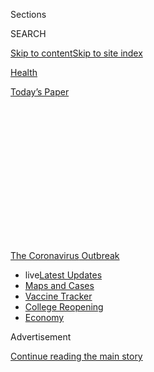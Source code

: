 <div id="app">

<div>

<div>

<div>

<div class="NYTAppHideMasthead css-1q2w90k e1suatyy0">

<div class="section css-ui9rw0 e1suatyy2">

<div class="css-eph4ug er09x8g0">

<div class="css-6n7j50">

</div>

<span class="css-1dv1kvn">Sections</span>

<div class="css-10488qs">

<span class="css-1dv1kvn">SEARCH</span>

</div>

[Skip to content](#site-content)[Skip to site
index](#site-index)

</div>

<div id="masthead-section-label" class="css-1wr3we4 eaxe0e00">

[Health](https://www.nytimes3xbfgragh.onion/section/health)

</div>

<div class="css-10698na e1huz5gh0">

</div>

</div>

<div id="masthead-bar-one" class="section hasLinks css-15hmgas e1csuq9d3">

<div class="css-uqyvli e1csuq9d0">

</div>

<div class="css-1uqjmks e1csuq9d1">

</div>

<div class="css-9e9ivx">

[](https://myaccount.nytimes3xbfgragh.onion/auth/login?response_type=cookie&client_id=vi)

</div>

<div class="css-1bvtpon e1csuq9d2">

[Today’s
Paper](https://www.nytimes3xbfgragh.onion/section/todayspaper)

</div>

</div>

</div>

</div>

<div data-aria-hidden="false">

<div id="site-content" data-role="main">

<div>

<div class="css-1aor85t" style="opacity:0.000000001;z-index:-1;visibility:hidden">

<div class="css-1hqnpie">

<div class="css-epjblv">

<span class="css-17xtcya">[Health](/section/health)</span><span class="css-x15j1o">|</span><span class="css-fwqvlz">Birx
Says U.S. Epidemic Is in a ‘New
Phase’</span>

</div>

<div class="css-k008qs">

<div class="css-1iwv8en">

<span class="css-18z7m18"></span>

<div>

</div>

</div>

<span class="css-1n6z4y">https://nyti.ms/3i4yaPp</span>

<div class="css-1705lsu">

<div class="css-4xjgmj">

<div class="css-4skfbu" data-role="toolbar" data-aria-label="Social Media Share buttons, Save button, and Comments Panel with current comment count" data-testid="share-tools">

  - 
  - 
  - 
  - 
    
    <div class="css-6n7j50">
    
    </div>

  - 

</div>

</div>

</div>

</div>

</div>

</div>

<div id="NYT_TOP_BANNER_REGION" class="css-13pd83m">

<div>

<div id="styln-prism-menu-1592847958612" class="section interactive-content interactive-size-medium css-1edisqu">

<div class="css-17ih8de interactive-body">

<div id="scroll-container" class="css-1gj85ro">

[<span class="styln-title-wrap"><span class="css-1pje3qr">The
Coronavirus</span><span class="css-1pje3qr">
Outbreak</span></span>](https://www.nytimes3xbfgragh.onion/news-event/coronavirus?action=click&pgtype=Article&state=default&region=TOP_BANNER&context=storylines_menu)

  - <span class="css-kqxiym" data-emphasize="true">live</span>[Latest
    Updates](https://www.nytimes3xbfgragh.onion/2020/08/04/world/coronavirus-cases.html?action=click&pgtype=Article&state=default&region=TOP_BANNER&context=storylines_menu)
  - [Maps and
    Cases](https://www.nytimes3xbfgragh.onion/interactive/2020/us/coronavirus-us-cases.html?action=click&pgtype=Article&state=default&region=TOP_BANNER&context=storylines_menu)
  - [Vaccine
    Tracker](https://www.nytimes3xbfgragh.onion/interactive/2020/science/coronavirus-vaccine-tracker.html?action=click&pgtype=Article&state=default&region=TOP_BANNER&context=storylines_menu)
  - [College
    Reopening](https://www.nytimes3xbfgragh.onion/2020/08/02/us/covid-college-reopening.html?action=click&pgtype=Article&state=default&region=TOP_BANNER&context=storylines_menu)
  - [Economy](https://www.nytimes3xbfgragh.onion/live/2020/08/04/business/stock-market-today-coronavirus?action=click&pgtype=Article&state=default&region=TOP_BANNER&context=storylines_menu)

</div>

</div>

</div>

</div>

</div>

<div id="top-wrapper" class="css-1sy8kpn">

<div id="top-slug" class="css-l9onyx">

Advertisement

</div>

[Continue reading the main
story](#after-top)

<div class="ad top-wrapper" style="text-align:center;height:100%;display:block;min-height:250px">

<div id="top" class="place-ad" data-position="top" data-size-key="top">

</div>

</div>

<div id="after-top">

</div>

</div>

<div>

<div id="sponsor-wrapper" class="css-1hyfx7x">

<div id="sponsor-slug" class="css-19vbshk">

Supported by

</div>

[Continue reading the main
story](#after-sponsor)

<div id="sponsor" class="ad sponsor-wrapper" style="text-align:center;height:100%;display:block">

</div>

<div id="after-sponsor">

</div>

</div>

<div class="css-186x18t">

</div>

<div class="css-1vkm6nb ehdk2mb0">

# Birx Says U.S. Epidemic Is in a ‘New Phase’

</div>

She and other top health officials in the Trump administration warn
states of a deepening spread of the coronavirus, in both rural and urban
areas.

<div class="css-79elbk" data-testid="photoviewer-wrapper">

<div class="css-z3e15g" data-testid="photoviewer-wrapper-hidden">

</div>

<div class="css-1a48zt4 ehw59r15" data-testid="photoviewer-children">

![<span class="css-16f3y1r e13ogyst0" data-aria-hidden="true">Dr.
Deborah L. Birx, the White House coronavirus response coordinator,
participated in a roundtable on donating plasma on Thursday at the
American Red Cross headquarters in
Washington.</span><span class="css-cnj6d5 e1z0qqy90" itemprop="copyrightHolder"><span class="css-1ly73wi e1tej78p0">Credit...</span><span><span>Evan
Vucci/Associated
Press</span></span></span>](https://static01.graylady3jvrrxbe.onion/images/2020/08/02/science/02virus-health/merlin_175125270_9d6d3346-1690-42d2-ae22-9034fc49dbd5-articleLarge.jpg?quality=75&auto=webp&disable=upscale)

</div>

</div>

<div class="css-18e8msd">

<div class="css-vp77d3 epjyd6m0">

<div class="css-hus3qt ey68jwv0" data-aria-hidden="true">

[![Benedict
Carey](https://static01.graylady3jvrrxbe.onion/images/2018/02/16/multimedia/author-benedict-carey/author-benedict-carey-thumbLarge.jpg
"Benedict Carey")](https://www.nytimes3xbfgragh.onion/by/benedict-carey)

</div>

<div class="css-1baulvz">

By [<span class="css-1baulvz last-byline" itemprop="name">Benedict
Carey</span>](https://www.nytimes3xbfgragh.onion/by/benedict-carey)

</div>

</div>

  - 
    
    <div class="css-ld3wwf e16638kd2">
    
    Aug. 2,
    2020
    
    </div>

  - 
    
    <div class="css-4xjgmj">
    
    <div class="css-d8bdto" data-role="toolbar" data-aria-label="Social Media Share buttons, Save button, and Comments Panel with current comment count" data-testid="share-tools">
    
      - 
      - 
      - 
      - 
        
        <div class="css-6n7j50">
        
        </div>
    
      - 
    
    </div>
    
    </div>

</div>

</div>

<div class="section meteredContent css-1r7ky0e" name="articleBody" itemprop="articleBody">

<div class="css-1fanzo5 StoryBodyCompanionColumn">

<div class="css-53u6y8">

Dr. Deborah L. Birx, the Trump administration’s coronavirus coordinator,
said on Sunday that the nation was in a “new phase” of the coronavirus
epidemic that was much more sprawling across the country than last
spring’s outbreaks in major cities like New York and Seattle.

She recommended that people living in communities where cases are
surging should consider wearing a mask at home, if they live with
someone who is especially vulnerable because of age or underlying
medical conditions.

“What we are seeing today is different from March and April — it is
extraordinarily widespread,” she said on [CNN’s “State of the
Union”](https://www.cnn.com/2020/08/02/politics/birx-coronavirus-new-phase-cnntv/index.html)
news program. “It’s into the rural as equal urban areas. So everybody
who lives in a rural area, you are not immune.”

Dr. Birx emphasized the significance of asymptomatic transmission, and
said that the White House coronavirus task force was working to make
sure Americans in affected communities understood this risk. “If you
have an outbreak in your rural area or in your city, you need to really
consider wearing a mask at home, assuming that you’re positive if you
have individuals in your home with comorbidities,” like respiratory
problems or diabetes.

</div>

</div>

<div class="css-1fanzo5 StoryBodyCompanionColumn">

<div class="css-53u6y8">

Dr. Birx said that, in her recent travels, she had seen “all of America
moving,” making it doubly important for people to understand the
attendant risks, given that cases have surged in many popular holiday
destinations. “If you’ve chosen to go on vacation into a hot spot, you
really need to come back and assume you’re infected,” she
said.

<div id="NYT_MAIN_CONTENT_1_REGION" class="css-9tf9ac">

<div>

<div id="styln-covid-updates-world" class="section interactive-content interactive-size-medium css-1ftcdic">

<div class="css-17ih8de interactive-body">

<div id="styln-briefing-block" data-asset-id="QXJ0aWNsZTpueXQ6Ly9hcnRpY2xlLzNhNGMwYWI5LWIwY2QtNWQwOS1hZTgwLTdjMGU3ZTA1OWQ2OA==">

<div class="briefing-block-header-section">

# [Latest Updates: Global Coronavirus Outbreak](https://www.nytimes3xbfgragh.onion/2020/08/04/world/coronavirus-cases.html?action=click&pgtype=Article&state=default&region=MAIN_CONTENT_1&context=storylines_live_updates)

<div class="briefing-block-ts">

Updated 2020-08-04T20:19:20.206Z

</div>

</div>

  - [Novavax sees encouraging results from two studies of its
    experimental
    vaccine.](https://www.nytimes3xbfgragh.onion/2020/08/04/world/coronavirus-cases.html?action=click&pgtype=Article&state=default&region=MAIN_CONTENT_1&context=storylines_live_updates#link-1228a480)
  - [Public and private schools in Maryland and elsewhere are divided
    over in-person
    instruction.](https://www.nytimes3xbfgragh.onion/2020/08/04/world/coronavirus-cases.html?action=click&pgtype=Article&state=default&region=MAIN_CONTENT_1&context=storylines_live_updates#link-4825b93)
  - [N.Y.C.’s health commissioner resigns after clashing with the mayor
    over the
    virus.](https://www.nytimes3xbfgragh.onion/2020/08/04/world/coronavirus-cases.html?action=click&pgtype=Article&state=default&region=MAIN_CONTENT_1&context=storylines_live_updates#link-4d1eafa8)

<div class="briefing-block-footer">

<div class="briefing-block-footer-meta">

[See more
updates](https://www.nytimes3xbfgragh.onion/2020/08/04/world/coronavirus-cases.html?action=click&pgtype=Article&state=default&region=MAIN_CONTENT_1&context=storylines_live_updates)

</div>

<div class="briefing-block-briefinglinks">

<span>More live coverage:</span>
[Markets](https://www.nytimes3xbfgragh.onion/live/2020/08/04/business/stock-market-today-coronavirus?action=click&pgtype=Article&state=default&region=MAIN_CONTENT_1&context=storylines_live_updates)

</div>

</div>

</div>

</div>

</div>

</div>

</div>

Infected people without symptoms can unwittingly seed numerous chains of
infection. “By the time you wait for someone to come forward to the
emergency room, you have widespread community spread,” Dr. Birx said.

In some communities seeing recent outbreaks, household transmission has
been a huge factor, public health experts say.

Both she and Adm. Brett Giroir, an assistant secretary at the U.S.
Department of Health and Human Services, emphasized the importance of
prevention methods, like wide-scale mask-wearing, hand-washing, and
avoiding crowded indoor spaces like bars or restaurants and mass social
gatherings.

On NBC’s [“Meet the Press,” Admiral Giroir
said](https://www.nbcnews.com/meet-the-press/video/full-giroir-i-can-t-recommend-hydroxychloroquine-89440837642)
on Sunday that some of the efforts seemed to be helping in recent weeks
to reduce the number of cases in Arizona, as well as in communities in
Texas and Florida — all states that have been hard-hit this summer.

</div>

</div>

<div class="css-1fanzo5 StoryBodyCompanionColumn">

<div class="css-53u6y8">

He repeatedly pointed to mask-wearing as perhaps the single-most
effective preventive measure in communities experiencing outbreaks.
“Wearing a mask is incredibly important but we have to have like 85 or
90 percent of individuals wearing a mask and avoiding crowds,” he said.
“That is essentially — gives you the same outcome as a complete
shutdown.”

Asked if he was recommending a national mask mandate, Admiral Giroir
said, “The public health message is we’ve got to have mask-wearing.” He
added: “If we don’t do that, and if we don’t limit the indoor crowded
spaces, the virus will continue to run.”

Another guest on CNN on Sunday, Dr. Ashish Jha, director of the Harvard
Global Health Institute, said that, in many areas where cases are
surging, the availability of tests was badly lagging. “In 18, 20 states,
the number of tests being done is actually falling and falling because
our testing system is under such strain that we just can’t even deliver
the test today that we were doing two weeks ago,” he said. “That’s very
concerning because when cases are rising, and your number of tests are
falling, that’s a recipe for disaster.”

Admiral Giroir defended the nation’s testing program, noting it has
exponentially been increased in recent months although there are still
delays in getting results. He said that both testing and [contact
tracing](https://www.nytimes3xbfgragh.onion/2020/07/31/health/covid-contact-tracing-tests.html)
efforts were crucial responses, but not particularly helpful in large,
communitywide
outbreaks.

<div id="NYT_MAIN_CONTENT_3_REGION" class="css-9tf9ac">

<div>

<div id="styln-prism-freeform-1594220623585" class="section interactive-content interactive-size-medium css-1ftcdic">

<div class="css-17ih8de interactive-body">

<div id="prism-freeform-block-85410" class="css-19mumt8" data-role="complementary" data-storyline="The Coronavirus Outbreak" data-truncated="true" tabindex="0">

<div class="css-a8d9oz">

<div class="css-eb027h">

[](https://www.nytimes3xbfgragh.onion/news-event/coronavirus?action=click&pgtype=Article&state=default&region=MAIN_CONTENT_3&context=storylines_faq)

### The Coronavirus Outbreak ›

#### Frequently Asked Questions

Updated August 4, 2020

  - #### I have antibodies. Am I now immune?
    
      - As of right now,[that seems likely, for at least several
        months.](https://www.nytimes3xbfgragh.onion/2020/07/22/health/covid-antibodies-herd-immunity.html?action=click&pgtype=Article&state=default&region=MAIN_CONTENT_3&context=storylines_faq)
        There have been frightening accounts of people suffering what
        seems to be a second bout of Covid-19. But experts say these
        patients may have a drawn-out course of infection, with the
        virus taking a slow toll weeks to months after initial exposure.
        People infected with the coronavirus typically
        [produce](https://www.nature.com/articles/s41586-020-2456-9)
        immune molecules called antibodies, which are [protective
        proteins made in response to an
        infection](https://www.nytimes3xbfgragh.onion/2020/05/07/health/coronavirus-antibody-prevalence.html?action=click&pgtype=Article&state=default&region=MAIN_CONTENT_3&context=storylines_faq)[.
        These antibodies
        may](https://www.nytimes3xbfgragh.onion/2020/05/07/health/coronavirus-antibody-prevalence.html?action=click&pgtype=Article&state=default&region=MAIN_CONTENT_3&context=storylines_faq)
        last in the body [only two to three
        months](https://www.nature.com/articles/s41591-020-0965-6),
        which may seem worrisome, but that’s perfectly normal after an
        acute infection subsides, said Dr. Michael Mina, an immunologist
        at Harvard University. It may be possible to get the coronavirus
        again, but it’s highly unlikely that it would be possible in a
        short window of time from initial infection or make people
        sicker the second time.

  - #### I’m a small-business owner. Can I get relief?
    
      - The [stimulus bills enacted in
        March](https://www.nytimes3xbfgragh.onion/article/small-business-loans-stimulus-grants-freelancers-coronavirus.html?action=click&pgtype=Article&state=default&region=MAIN_CONTENT_3&context=storylines_faq)
        offer help for the millions of American small businesses. Those
        eligible for aid are businesses and nonprofit organizations with
        fewer than 500 workers, including sole proprietorships,
        independent contractors and freelancers. Some larger companies
        in some industries are also eligible. The help being offered,
        which is being managed by the Small Business Administration,
        includes the Paycheck Protection Program and the Economic Injury
        Disaster Loan program. But lots of folks have [not yet seen
        payouts.](https://www.nytimes3xbfgragh.onion/interactive/2020/05/07/business/small-business-loans-coronavirus.html?action=click&pgtype=Article&state=default&region=MAIN_CONTENT_3&context=storylines_faq)
        Even those who have received help are confused: The rules are
        draconian, and some are stuck sitting on [money they don’t know
        how to
        use.](https://www.nytimes3xbfgragh.onion/2020/05/02/business/economy/loans-coronavirus-small-business.html?action=click&pgtype=Article&state=default&region=MAIN_CONTENT_3&context=storylines_faq)
        Many small-business owners are getting less than they expected
        or [not hearing anything at
        all.](https://www.nytimes3xbfgragh.onion/2020/06/10/business/Small-business-loans-ppp.html?action=click&pgtype=Article&state=default&region=MAIN_CONTENT_3&context=storylines_faq)

  - #### What are my rights if I am worried about going back to work?
    
      - Employers have to provide [a safe
        workplace](https://www.osha.gov/SLTC/covid-19/standards.html)
        with policies that protect everyone equally. [And if one of your
        co-workers tests positive for the coronavirus, the
        C.D.C.](https://www.nytimes3xbfgragh.onion/article/coronavirus-money-unemployment.html?action=click&pgtype=Article&state=default&region=MAIN_CONTENT_3&context=storylines_faq)
        has said that [employers should tell their
        employees](https://www.cdc.gov/coronavirus/2019-ncov/community/guidance-business-response.html)
        -- without giving you the sick employee’s name -- that they may
        have been exposed to the virus.

  - #### Should I refinance my mortgage?
    
      - [It could be a good
        idea,](https://www.nytimes3xbfgragh.onion/article/coronavirus-money-unemployment.html?action=click&pgtype=Article&state=default&region=MAIN_CONTENT_3&context=storylines_faq)
        because mortgage rates have [never been
        lower.](https://www.nytimes3xbfgragh.onion/2020/07/16/business/mortgage-rates-below-3-percent.html?action=click&pgtype=Article&state=default&region=MAIN_CONTENT_3&context=storylines_faq)
        Refinancing requests have pushed mortgage applications to some
        of the highest levels since 2008, so be prepared to get in line.
        But defaults are also up, so if you’re thinking about buying a
        home, be aware that some lenders have tightened their standards.

  - #### What is school going to look like in September?
    
      - It is unlikely that many schools will return to a normal
        schedule this fall, requiring the grind of [online
        learning](https://www.nytimes3xbfgragh.onion/2020/06/05/us/coronavirus-education-lost-learning.html?action=click&pgtype=Article&state=default&region=MAIN_CONTENT_3&context=storylines_faq),
        [makeshift child
        care](https://www.nytimes3xbfgragh.onion/2020/05/29/us/coronavirus-child-care-centers.html?action=click&pgtype=Article&state=default&region=MAIN_CONTENT_3&context=storylines_faq)
        and [stunted
        workdays](https://www.nytimes3xbfgragh.onion/2020/06/03/business/economy/coronavirus-working-women.html?action=click&pgtype=Article&state=default&region=MAIN_CONTENT_3&context=storylines_faq)
        to continue. California’s two largest public school districts —
        Los Angeles and San Diego — said on July 13, that [instruction
        will be remote-only in the
        fall](https://www.nytimes3xbfgragh.onion/2020/07/13/us/lausd-san-diego-school-reopening.html?action=click&pgtype=Article&state=default&region=MAIN_CONTENT_3&context=storylines_faq),
        citing concerns that surging coronavirus infections in their
        areas pose too dire a risk for students and teachers. Together,
        the two districts enroll some 825,000 students. They are the
        largest in the country so far to abandon plans for even a
        partial physical return to classrooms when they reopen in
        August. For other districts, the solution won’t be an
        all-or-nothing approach. [Many
        systems](https://bioethics.jhu.edu/research-and-outreach/projects/eschool-initiative/school-policy-tracker/),
        including the nation’s largest, New York City, are devising
        [hybrid
        plans](https://www.nytimes3xbfgragh.onion/2020/06/26/us/coronavirus-schools-reopen-fall.html?action=click&pgtype=Article&state=default&region=MAIN_CONTENT_3&context=storylines_faq)
        that involve spending some days in classrooms and other days
        online. There’s no national policy on this yet, so check with
        your municipal school system regularly to see what is happening
        in your
community.

<div id="styln-survey-component-85410" class="styln-survey-component" data-surveyname="faq" data-surveystoryline="coronavirus">

</div>

</div>

<div class="css-6mllg9">

</div>

<div class="css-pmm6ed">

<span class="css-5gimkt"></span>

</div>

</div>

</div>

</div>

</div>

</div>

</div>

“When you have a widespread, multifocal outbreak where many people are
asymptomatic, testing and tracing are of limited utility versus public
health policy measures like mask-wearing, like closing indoor crowded
spaces,” Admiral Giroir said. “So, yes, contact tracing is important,
but it’s much less important right now than the public policy mitigation
measures.”

The admiral, a pediatrician, cautioned that there was still plenty of
disinformation circulating on social media. Decisions by most doctors
who prescribe drugs were “evidence-based and not influenced by
whatever’s on Twitter or anything else,” he said. Asked about
hydroxychloroquine, an anti-malaria drug that President Trump continues
to promote, Dr. Giroir was firm: “At this point in time, there’s been
five randomized control, placebo-controlled trials that do not show any
benefit to hydroxychloroquine. So at this point in time, we don’t
recommend that as a treatment.”

He added that it was time to “move on” from hydroxychloroquine, and
stressed that [there are treatments showing more
promise](https://www.nytimes3xbfgragh.onion/interactive/2020/science/coronavirus-drugs-treatments.html).
The antiviral drug remdesivir, for example, has been shown to shorten
recovery times in severely ill patients, and the steroid dexamethasone
lowers the death risk among patients on ventilators. Administration
officials have also been promoting the use of convalescent plasma as a
potential treatment, although it is still unclear whether it will work
against the virus, as well as giving billions of federal dollars to
several drug companies that are pursuing vaccines on an accelerated
timetable.

</div>

</div>

<div class="css-1fanzo5 StoryBodyCompanionColumn">

<div class="css-53u6y8">

Still, despite encouraging signs in some states fighting to contain the
recent outbreaks, Admiral Giroir said, the true cost of those infections
will only be clear in the weeks to come. “We are very concerned and this
is a very serious point,” he said, “and deaths will continue to increase
for the next few weeks” because deaths tend to lag behind case counts.

</div>

</div>

<div>

</div>

</div>

<div>

</div>

<div>

</div>

<div>

</div>

<div>

<div id="bottom-wrapper" class="css-1ede5it">

<div id="bottom-slug" class="css-l9onyx">

Advertisement

</div>

[Continue reading the main
story](#after-bottom)

<div id="bottom" class="ad bottom-wrapper" style="text-align:center;height:100%;display:block;min-height:90px">

</div>

<div id="after-bottom">

</div>

</div>

</div>

</div>

</div>

## Site Index

<div>

</div>

## Site Information Navigation

  - [© <span>2020</span> <span>The New York Times
    Company</span>](https://help.nytimes3xbfgragh.onion/hc/en-us/articles/115014792127-Copyright-notice)

<!-- end list -->

  - [NYTCo](https://www.nytco.com/)
  - [Contact
    Us](https://help.nytimes3xbfgragh.onion/hc/en-us/articles/115015385887-Contact-Us)
  - [Work with us](https://www.nytco.com/careers/)
  - [Advertise](https://nytmediakit.com/)
  - [T Brand Studio](http://www.tbrandstudio.com/)
  - [Your Ad
    Choices](https://www.nytimes3xbfgragh.onion/privacy/cookie-policy#how-do-i-manage-trackers)
  - [Privacy](https://www.nytimes3xbfgragh.onion/privacy)
  - [Terms of
    Service](https://help.nytimes3xbfgragh.onion/hc/en-us/articles/115014893428-Terms-of-service)
  - [Terms of
    Sale](https://help.nytimes3xbfgragh.onion/hc/en-us/articles/115014893968-Terms-of-sale)
  - [Site
    Map](https://spiderbites.nytimes3xbfgragh.onion)
  - [Help](https://help.nytimes3xbfgragh.onion/hc/en-us)
  - [Subscriptions](https://www.nytimes3xbfgragh.onion/subscription?campaignId=37WXW)

</div>

</div>

</div>

</div>
